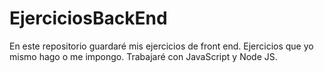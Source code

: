 # EjerciciosBackEnd
En este repositorio guardaré mis ejercicios de front end. Ejercicios que yo mismo hago o me impongo. Trabajaré con JavaScript y Node JS. 
